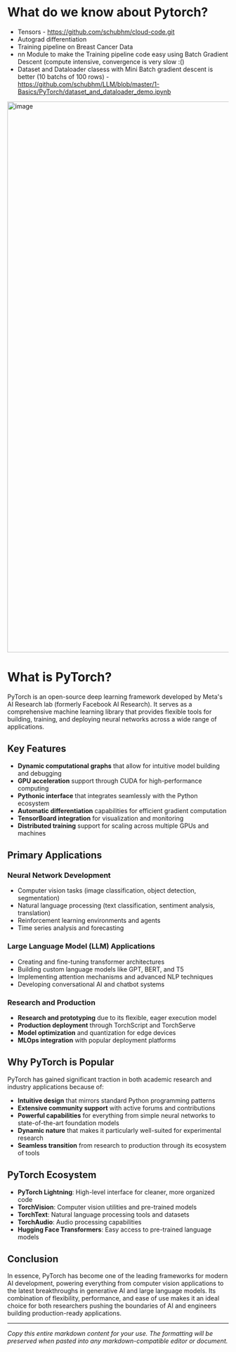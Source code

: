 # What do we know about Pytorch?
- Tensors - https://github.com/schubhm/cloud-code.git
- Autograd differentiation
- Training pipeline on Breast Cancer Data
- nn Module to make the Training pipeline code easy using Batch Gradient Descent (compute intensive, convergence is very slow :()
- Dataset and Dataloader clasess with Mini Batch gradient descent is better (10 batchs of 100 rows) - https://github.com/schubhm/LLM/blob/master/1-Basics/PyTorch/dataset_and_dataloader_demo.ipynb

<img width="1251" alt="image" src="https://github.com/user-attachments/assets/686d6032-ab65-4f94-8abd-05e34c48ef98" />

# What is PyTorch?

PyTorch is an open-source deep learning framework developed by Meta's AI Research lab (formerly Facebook AI Research). It serves as a comprehensive machine learning library that provides flexible tools for building, training, and deploying neural networks across a wide range of applications.

## Key Features

- **Dynamic computational graphs** that allow for intuitive model building and debugging
- **GPU acceleration** support through CUDA for high-performance computing
- **Pythonic interface** that integrates seamlessly with the Python ecosystem
- **Automatic differentiation** capabilities for efficient gradient computation
- **TensorBoard integration** for visualization and monitoring
- **Distributed training** support for scaling across multiple GPUs and machines

## Primary Applications

### Neural Network Development
- Computer vision tasks (image classification, object detection, segmentation)
- Natural language processing (text classification, sentiment analysis, translation)
- Reinforcement learning environments and agents
- Time series analysis and forecasting

### Large Language Model (LLM) Applications
- Creating and fine-tuning transformer architectures
- Building custom language models like GPT, BERT, and T5
- Implementing attention mechanisms and advanced NLP techniques
- Developing conversational AI and chatbot systems

### Research and Production
- **Research and prototyping** due to its flexible, eager execution model
- **Production deployment** through TorchScript and TorchServe
- **Model optimization** and quantization for edge devices
- **MLOps integration** with popular deployment platforms

## Why PyTorch is Popular

PyTorch has gained significant traction in both academic research and industry applications because of:

- **Intuitive design** that mirrors standard Python programming patterns
- **Extensive community support** with active forums and contributions
- **Powerful capabilities** for everything from simple neural networks to state-of-the-art foundation models
- **Dynamic nature** that makes it particularly well-suited for experimental research
- **Seamless transition** from research to production through its ecosystem of tools

## PyTorch Ecosystem

- **PyTorch Lightning**: High-level interface for cleaner, more organized code
- **TorchVision**: Computer vision utilities and pre-trained models
- **TorchText**: Natural language processing tools and datasets
- **TorchAudio**: Audio processing capabilities
- **Hugging Face Transformers**: Easy access to pre-trained language models

## Conclusion

In essence, PyTorch has become one of the leading frameworks for modern AI development, powering everything from computer vision applications to the latest breakthroughs in generative AI and large language models. Its combination of flexibility, performance, and ease of use makes it an ideal choice for both researchers pushing the boundaries of AI and engineers building production-ready applications.

---

*Copy this entire markdown content for your use. The formatting will be preserved when pasted into any markdown-compatible editor or document.*
